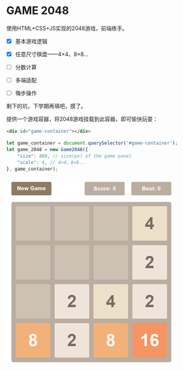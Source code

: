 # GAME 2048

使用HTML+CSS+JS实现的2048游戏，前端练手。

- [x] 基本游戏逻辑
- [x] 任意尺寸棋盘——4×4、8×8...

- [ ] 分数计算

- [ ] 多端适配

- [ ] 悔步操作

剩下的坑，下学期再填吧，摸了。

提供一个游戏容器，将2048游戏挂载到此容器，即可愉快玩耍：

```html
<div id="game-container"></div>
```

```js
let game_container = document.querySelector('#game-container');
let game_2048 = new Game2048({
    "size": 480, // size(px) of the game panel
    "scale": 4, // 4×4、8×8...
}, game_container);
```

<img src="game-snapshot.png" alt="game-snapshot"  />

